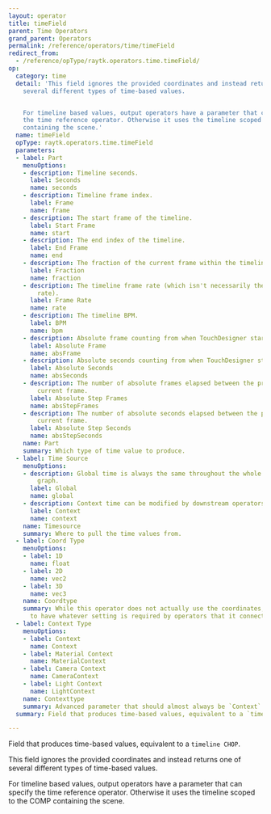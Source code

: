 ```yaml
---
layout: operator
title: timeField
parent: Time Operators
grand_parent: Operators
permalink: /reference/operators/time/timeField
redirect_from:
  - /reference/opType/raytk.operators.time.timeField/
op:
  category: time
  detail: 'This field ignores the provided coordinates and instead returns one of
    several different types of time-based values.


    For timeline based values, output operators have a parameter that can specify
    the time reference operator. Otherwise it uses the timeline scoped to the COMP
    containing the scene.'
  name: timeField
  opType: raytk.operators.time.timeField
  parameters:
  - label: Part
    menuOptions:
    - description: Timeline seconds.
      label: Seconds
      name: seconds
    - description: Timeline frame index.
      label: Frame
      name: frame
    - description: The start frame of the timeline.
      label: Start Frame
      name: start
    - description: The end index of the timeline.
      label: End Frame
      name: end
    - description: The fraction of the current frame within the timeline range.
      label: Fraction
      name: fraction
    - description: The timeline frame rate (which isn't necessarily the actual frame
        rate).
      label: Frame Rate
      name: rate
    - description: The timeline BPM.
      label: BPM
      name: bpm
    - description: Absolute frame counting from when TouchDesigner started.
      label: Absolute Frame
      name: absFrame
    - description: Absolute seconds counting from when TouchDesigner started.
      label: Absolute Seconds
      name: absSeconds
    - description: The number of absolute frames elapsed between the previous and
        current frame.
      label: Absolute Step Frames
      name: absStepFrames
    - description: The number of absolute seconds elapsed between the previous and
        current frame.
      label: Absolute Step Seconds
      name: absStepSeconds
    name: Part
    summary: Which type of time value to produce.
  - label: Time Source
    menuOptions:
    - description: Global time is always the same throughout the whole shader scene
        graph.
      label: Global
      name: global
    - description: Context time can be modified by downstream operators.
      label: Context
      name: context
    name: Timesource
    summary: Where to pull the time values from.
  - label: Coord Type
    menuOptions:
    - label: 1D
      name: float
    - label: 2D
      name: vec2
    - label: 3D
      name: vec3
    name: Coordtype
    summary: While this operator does not actually use the coordinates, it still needs
      to have whatever setting is required by operators that it connects to.
  - label: Context Type
    menuOptions:
    - label: Context
      name: Context
    - label: Material Context
      name: MaterialContext
    - label: Camera Context
      name: CameraContext
    - label: Light Context
      name: LightContext
    name: Contexttype
    summary: Advanced parameter that should almost always be `Context`.
  summary: Field that produces time-based values, equivalent to a `timeline CHOP`.

---
```



Field that produces time-based values, equivalent to a `timeline CHOP`.

This field ignores the provided coordinates and instead returns one of several different types of time-based values.

For timeline based values, output operators have a parameter that can specify the time reference operator. Otherwise it uses the timeline scoped to the COMP containing the scene.